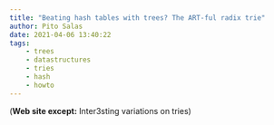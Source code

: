 ```yaml
---
title: "Beating hash tables with trees? The ART-ful radix trie"
author: Pito Salas
date: 2021-04-06 13:40:22
tags:
    - trees
    - datastructures
    - tries
    - hash
    - howto
---
```



(**Web site except:** Inter3sting variations on tries) 
